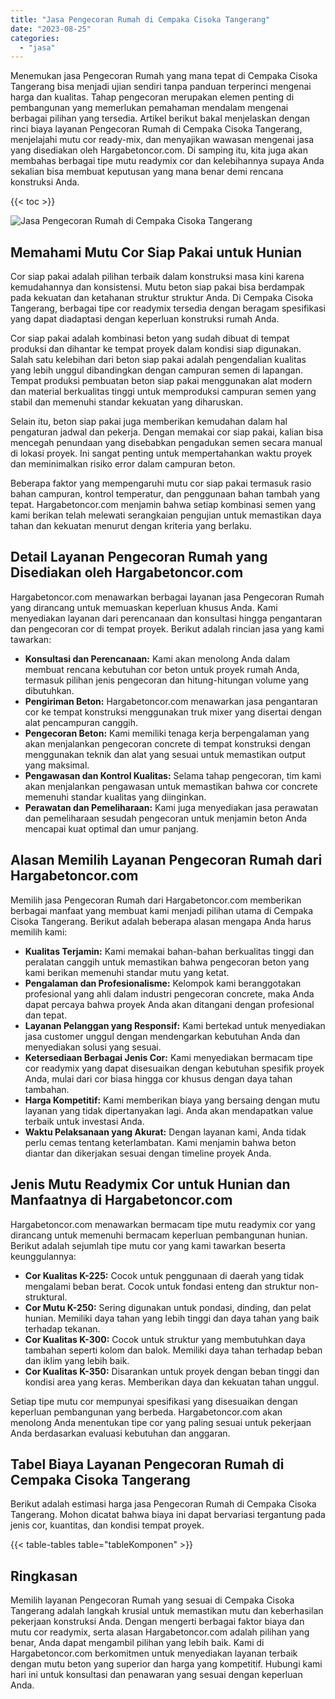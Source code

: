 ```yaml
---
title: "Jasa Pengecoran Rumah di Cempaka Cisoka Tangerang"
date: "2023-08-25"
categories: 
  - "jasa"
---
```



Menemukan jasa Pengecoran Rumah yang mana tepat di Cempaka Cisoka Tangerang bisa menjadi ujian sendiri tanpa panduan terperinci mengenai harga dan kualitas. Tahap pengecoran merupakan elemen penting di pembangunan yang memerlukan pemahaman mendalam mengenai berbagai pilihan yang tersedia. Artikel berikut bakal menjelaskan dengan rinci biaya layanan Pengecoran Rumah di Cempaka Cisoka Tangerang, menjelajahi mutu cor ready-mix, dan menyajikan wawasan mengenai jasa yang disediakan oleh Hargabetoncor.com. Di samping itu, kita juga akan membahas berbagai tipe mutu readymix cor dan kelebihannya supaya Anda sekalian bisa membuat keputusan yang mana benar demi rencana konstruksi Anda.

{{< toc >}}

![Jasa Pengecoran Rumah di Cempaka Cisoka Tangerang](https://hargareadymixid.github.io/hbc/readymix-hbc%20(4).png)

## Memahami Mutu Cor Siap Pakai untuk Hunian

Cor siap pakai adalah pilihan terbaik dalam konstruksi masa kini karena kemudahannya dan konsistensi. Mutu beton siap pakai bisa berdampak pada kekuatan dan ketahanan struktur struktur Anda. Di Cempaka Cisoka Tangerang, berbagai tipe cor readymix tersedia dengan beragam spesifikasi yang dapat diadaptasi dengan keperluan konstruksi rumah Anda.

Cor siap pakai adalah kombinasi beton yang sudah dibuat di tempat produksi dan dihantar ke tempat proyek dalam kondisi siap digunakan. Salah satu kelebihan dari beton siap pakai adalah pengendalian kualitas yang lebih unggul dibandingkan dengan campuran semen di lapangan. Tempat produksi pembuatan beton siap pakai menggunakan alat modern dan material berkualitas tinggi untuk memproduksi campuran semen yang stabil dan memenuhi standar kekuatan yang diharuskan.

Selain itu, beton siap pakai juga memberikan kemudahan dalam hal pengaturan jadwal dan pekerja. Dengan memakai cor siap pakai, kalian bisa mencegah penundaan yang disebabkan pengadukan semen secara manual di lokasi proyek. Ini sangat penting untuk mempertahankan waktu proyek dan meminimalkan risiko error dalam campuran beton.

Beberapa faktor yang mempengaruhi mutu cor siap pakai termasuk rasio bahan campuran, kontrol temperatur, dan penggunaan bahan tambah yang tepat. Hargabetoncor.com menjamin bahwa setiap kombinasi semen yang kami berikan telah melewati serangkaian pengujian untuk memastikan daya tahan dan kekuatan menurut dengan kriteria yang berlaku.

## Detail Layanan Pengecoran Rumah yang Disediakan oleh Hargabetoncor.com

Hargabetoncor.com menawarkan berbagai layanan jasa Pengecoran Rumah yang dirancang untuk memuaskan keperluan khusus Anda. Kami menyediakan layanan dari perencanaan dan konsultasi hingga pengantaran dan pengecoran cor di tempat proyek. Berikut adalah rincian jasa yang kami tawarkan:

- **Konsultasi dan Perencanaan:** Kami akan menolong Anda dalam membuat rencana kebutuhan cor beton untuk proyek rumah Anda, termasuk pilihan jenis pengecoran dan hitung-hitungan volume yang dibutuhkan.
- **Pengiriman Beton:** Hargabetoncor.com menawarkan jasa pengantaran cor ke tempat konstruksi menggunakan truk mixer yang disertai dengan alat pencampuran canggih.
- **Pengecoran Beton:** Kami memiliki tenaga kerja berpengalaman yang akan menjalankan pengecoran concrete di tempat konstruksi dengan menggunakan teknik dan alat yang sesuai untuk memastikan output yang maksimal.
- **Pengawasan dan Kontrol Kualitas:** Selama tahap pengecoran, tim kami akan menjalankan pengawasan untuk memastikan bahwa cor concrete memenuhi standar kualitas yang diinginkan.
- **Perawatan dan Pemeliharaan:** Kami juga menyediakan jasa perawatan dan pemeliharaan sesudah pengecoran untuk menjamin beton Anda mencapai kuat optimal dan umur panjang.

## Alasan Memilih Layanan Pengecoran Rumah dari Hargabetoncor.com

Memilih jasa Pengecoran Rumah dari Hargabetoncor.com memberikan berbagai manfaat yang membuat kami menjadi pilihan utama di Cempaka Cisoka Tangerang. Berikut adalah beberapa alasan mengapa Anda harus memilih kami:

- **Kualitas Terjamin:** Kami memakai bahan-bahan berkualitas tinggi dan peralatan canggih untuk memastikan bahwa pengecoran beton yang kami berikan memenuhi standar mutu yang ketat.
- **Pengalaman dan Profesionalisme:** Kelompok kami beranggotakan profesional yang ahli dalam industri pengecoran concrete, maka Anda dapat percaya bahwa proyek Anda akan ditangani dengan profesional dan tepat.
- **Layanan Pelanggan yang Responsif:** Kami bertekad untuk menyediakan jasa customer unggul dengan mendengarkan kebutuhan Anda dan menyediakan solusi yang sesuai.
- **Ketersediaan Berbagai Jenis Cor:** Kami menyediakan bermacam tipe cor readymix yang dapat disesuaikan dengan kebutuhan spesifik proyek Anda, mulai dari cor biasa hingga cor khusus dengan daya tahan tambahan.
- **Harga Kompetitif:** Kami memberikan biaya yang bersaing dengan mutu layanan yang tidak dipertanyakan lagi. Anda akan mendapatkan value terbaik untuk investasi Anda.
- **Waktu Pelaksanaan yang Akurat:** Dengan layanan kami, Anda tidak perlu cemas tentang keterlambatan. Kami menjamin bahwa beton diantar dan dikerjakan sesuai dengan timeline proyek Anda.

## Jenis Mutu Readymix Cor untuk Hunian dan Manfaatnya di Hargabetoncor.com

Hargabetoncor.com menawarkan bermacam tipe mutu readymix cor yang dirancang untuk memenuhi bermacam keperluan pembangunan hunian. Berikut adalah sejumlah tipe mutu cor yang kami tawarkan beserta keunggulannya:

- **Cor Kualitas K-225:** Cocok untuk penggunaan di daerah yang tidak mengalami beban berat. Cocok untuk fondasi enteng dan struktur non-struktural.
- **Cor Mutu K-250:** Sering digunakan untuk pondasi, dinding, dan pelat hunian. Memiliki daya tahan yang lebih tinggi dan daya tahan yang baik terhadap tekanan.
- **Cor Kualitas K-300:** Cocok untuk struktur yang membutuhkan daya tambahan seperti kolom dan balok. Memiliki daya tahan terhadap beban dan iklim yang lebih baik.
- **Cor Kualitas K-350:** Disarankan untuk proyek dengan beban tinggi dan kondisi area yang keras. Memberikan daya dan kekuatan tahan unggul.

Setiap tipe mutu cor mempunyai spesifikasi yang disesuaikan dengan keperluan pembangunan yang berbeda. Hargabetoncor.com akan menolong Anda menentukan tipe cor yang paling sesuai untuk pekerjaan Anda berdasarkan evaluasi kebutuhan dan anggaran.

## Tabel Biaya Layanan Pengecoran Rumah di Cempaka Cisoka Tangerang

Berikut adalah estimasi harga jasa Pengecoran Rumah di Cempaka Cisoka Tangerang. Mohon dicatat bahwa biaya ini dapat bervariasi tergantung pada jenis cor, kuantitas, dan kondisi tempat proyek.

{{< table-tables table="tableKomponen" >}}

## Ringkasan

Memilih layanan Pengecoran Rumah yang sesuai di Cempaka Cisoka Tangerang adalah langkah krusial untuk memastikan mutu dan keberhasilan pekerjaan konstruksi Anda. Dengan mengerti berbagai faktor biaya dan mutu cor readymix, serta alasan Hargabetoncor.com adalah pilihan yang benar, Anda dapat mengambil pilihan yang lebih baik. Kami di Hargabetoncor.com berkomitmen untuk menyediakan layanan terbaik dengan mutu beton yang superior dan harga yang kompetitif. Hubungi kami hari ini untuk konsultasi dan penawaran yang sesuai dengan keperluan Anda.
